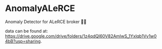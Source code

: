 # AnomalyALeRCE
Anomaly Detector for ALeRCE broker 🤖🌟


data can be found at: https://drive.google.com/drive/folders/1z4qdQI60V82AmlwS_1Yxlqb1Vv1w04bB?usp=sharing.